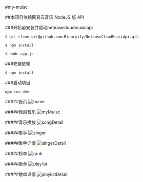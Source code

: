 #my-muisc

##本项目依赖网易云音乐 NodeJS 版 API

###开始前安装并启动neteasecloudmusicapi
```
$ git clone git@github.com:Binaryify/NeteaseCloudMusicApi.git
```
```
$ npm install
```
```
$ node app.js   
```

###安装依赖
```
$ npm install
```
###启动项目
```
npm run dev
```
#####首页
![home](https://user-images.githubusercontent.com/73942137/130253113-4ed03040-9a1c-45cd-8c93-3aa8f428223a.jpeg)

#####我的音乐
![myMuisc](https://user-images.githubusercontent.com/73942137/130256442-b358b715-fb24-463f-9cf2-b004764e103c.jpeg)

#####音乐播放
![songDetail](https://user-images.githubusercontent.com/73942137/130254843-86ee7f54-c506-46ea-8795-ce3770d19e77.jpeg)

#####歌手
![singer](https://user-images.githubusercontent.com/73942137/130254665-dc8fe29d-d041-4f69-bdd0-79414998ae6a.jpeg)

#####歌手详情
![singerDetail](https://user-images.githubusercontent.com/73942137/130255051-d2999dc3-6909-4e5c-82fd-c1365f985347.jpeg)


#####榜单
![rank](https://user-images.githubusercontent.com/73942137/130254753-dbfd2a99-6dc9-4c8d-b15c-abb6dd2b3361.jpeg)

#####歌单
![playlist](https://user-images.githubusercontent.com/73942137/130254884-649d5bcd-d2ad-4fa4-acaf-70948f56dba7.jpeg)

#####歌单详情
![playlistDetail](https://user-images.githubusercontent.com/73942137/130254955-f3a45168-bf47-4c40-a127-eb8139016876.jpeg)





